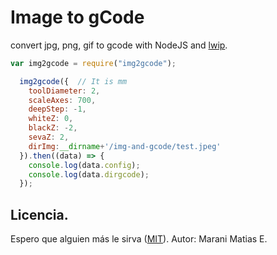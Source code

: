 # Image to gCode
convert jpg, png, gif to gcode  with NodeJS and [lwip](https://www.npmjs.com/package/lwip#installation).

```Javascript
var img2gcode = require("img2gcode");

  img2gcode({  // It is mm
    toolDiameter: 2,
    scaleAxes: 700,
    deepStep: -1,
    whiteZ: 0,
    blackZ: -2,
    sevaZ: 2,
    dirImg:__dirname+'/img-and-gcode/test.jpeg'
  }).then((data) => {
    console.log(data.config);
    console.log(data.dirgcode);
  });
```

## Licencia.
Espero que alguien más le sirva ([MIT](http://opensource.org/licenses/mit-license.php)).
Autor:
Marani Matias E.